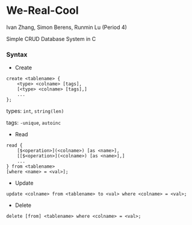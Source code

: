 # We-Real-Cool
Ivan Zhang, Simon Berens, Runmin Lu (Period 4)

Simple CRUD Database System in C

### Syntax
- Create

```
create <tablename> {
    <type> <colname> [tags],
    [<type> <colname> [tags],]
    ...
};
```
types: `int`, `string(len)`

tags: `-unique`, `autoinc`

- Read

```
read {
    [$<operation>](<colname>) [as <name>],
    [[$<operation>](<colname>) [as <name>],]
    ...
} from <tablename>
[where <name> = <val>];
```

- Update

`update <colname> from <tablename> to <val> where <colname> = <val>;`

- Delete

`delete [from] <tablename> where <colname> = <val>;`
